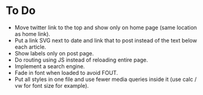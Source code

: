 # To Do
- Move twitter link to the top and show only on home page (same location as home link).
- Put a link SVG next to date and link that to post instead of the text below each article.
- Show labels only on post page.
- Do routing using JS instead of reloading entire page.
- Implement a search engine.
- Fade in font when loaded to avoid FOUT.
- Put all styles in one file and use fewer media queries inside it (use calc / vw for font size for example).
